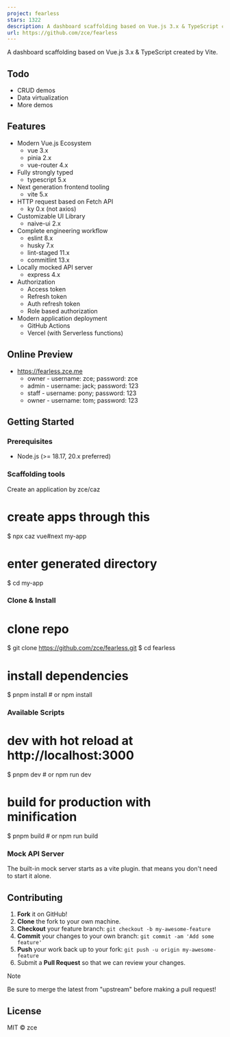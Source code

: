 ```yaml
---
project: fearless
stars: 1322
description: A dashboard scaffolding based on Vue.js 3.x & TypeScript created by Vite.
url: https://github.com/zce/fearless
---
```


A dashboard scaffolding based on Vue.js 3.x & TypeScript created by Vite.

Todo
----

-   CRUD demos
-   Data virtualization
-   More demos

Features
--------

-   Modern Vue.js Ecosystem
    -   vue 3.x
    -   pinia 2.x
    -   vue-router 4.x
-   Fully strongly typed
    -   typescript 5.x
-   Next generation frontend tooling
    -   vite 5.x
-   HTTP request based on Fetch API
    -   ky 0.x (not axios)
-   Customizable UI Library
    -   naive-ui 2.x
-   Complete engineering workflow
    -   eslint 8.x
    -   husky 7.x
    -   lint-staged 11.x
    -   commitlint 13.x
-   Locally mocked API server
    -   express 4.x
-   Authorization
    -   Access token
    -   Refresh token
    -   Auth refresh token
    -   Role based authorization
-   Modern application deployment
    -   GitHub Actions
    -   Vercel (with Serverless functions)

Online Preview
--------------

-   https://fearless.zce.me
    -   owner - username: zce; password: zce
    -   admin - username: jack; password: 123
    -   staff - username: pony; password: 123
    -   owner - username: tom; password: 123

Getting Started
---------------

### Prerequisites

-   Node.js (>= 18.17, 20.x preferred)

### Scaffolding tools

Create an application by zce/caz

# create apps through this
$ npx caz vue#next my-app
# enter generated directory
$ cd my-app

### Clone & Install

# clone repo
$ git clone https://github.com/zce/fearless.git
$ cd fearless

# install dependencies
$ pnpm install # or npm install

### Available Scripts

# dev with hot reload at http://localhost:3000
$ pnpm dev # or npm run dev

# build for production with minification
$ pnpm build # or npm run build

### Mock API Server

The built-in mock server starts as a vite plugin. that means you don't need to start it alone.

Contributing
------------

1.  **Fork** it on GitHub!
2.  **Clone** the fork to your own machine.
3.  **Checkout** your feature branch: `git checkout -b my-awesome-feature`
4.  **Commit** your changes to your own branch: `git commit -am 'Add some feature'`
5.  **Push** your work back up to your fork: `git push -u origin my-awesome-feature`
6.  Submit a **Pull Request** so that we can review your changes.

Note

Be sure to merge the latest from "upstream" before making a pull request!

License
-------

MIT © zce
